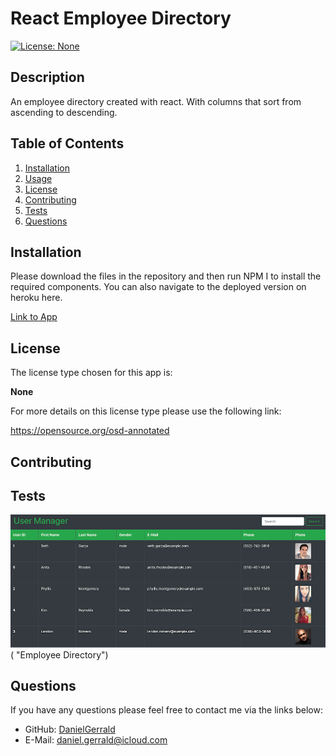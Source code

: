 # React Employee Directory
  [![License: None](https://img.shields.io/badge/license-None-blue.svg)](https://opensource.org/osd-annotated)
  ## Description
  An employee directory created with react. With columns that sort from ascending to descending.
  ## Table of Contents
  1. [Installation](#installation)
  2. [Usage](#usage)
  3. [License](#license)
  4. [Contributing](#contributing)
  5. [Tests](#tests)
  6. [Questions](#questions)
  ## Installation
  Please download the files in the repository and then run NPM I to install the required components.
  You can also navigate to the deployed version on heroku here. 

  [Link to App]()
  ## License
  The license type chosen for this app is:

  **None**
  
  For more details on this license type please use the following link: 

  https://opensource.org/osd-annotated
  ## Contributing
  
  ## Tests
  
![Employee Directory](./images/Employee-Directory.jpg) ( "Employee Directory")


  ## Questions
  If you have any questions please feel free to contact me via the links below:
  * GitHub: [DanielGerrald](https://github.com/DanielGerrald)
  * E-Mail: daniel.gerrald@icloud.com